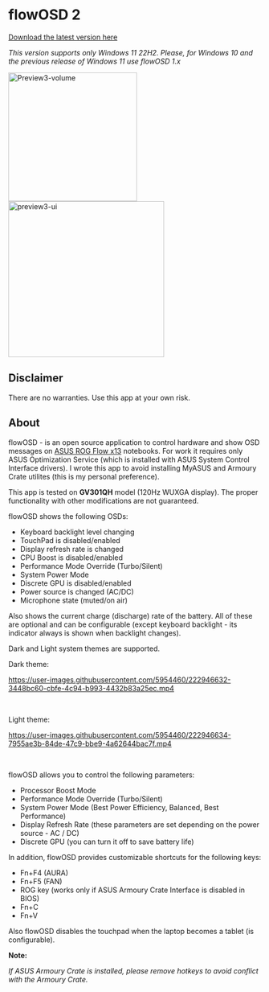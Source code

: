 # flowOSD 2

[Download the latest version here](https://github.com/albertakhmetov/flowOSD/releases/download/v2.1.1/flowOSD-2.1.1.exe)

*This version supports only Windows 11 22H2. Please, for Windows 10 and the previous release of Windows 11 use flowOSD 1.x*

<img width="256" alt="Preview3-volume" src="https://user-images.githubusercontent.com/5954460/222946809-2a7b5abe-9834-4a63-9588-a8e04d135a05.png">

<img width="310" alt="preview3-ui" src="https://user-images.githubusercontent.com/5954460/222946644-e967cba8-99cc-40b8-b23b-8cf9e8ca950b.png">

## Disclaimer

There are no warranties. Use this app at your own risk.

## About

flowOSD - is an open source application to control hardware and show OSD messages on [ASUS ROG Flow x13](https://rog.asus.com/laptops/rog-flow/2021-rog-flow-x13-series/) notebooks. For work it requires only ASUS Optimization Service (which is installed with ASUS System Control Interface drivers). I wrote this app to avoid installing MyASUS and Armoury Crate utilites (this is my personal preference).

This app is tested on **GV301QH** model (120Hz WUXGA display). The proper functionality with other modifications are not guaranteed. 

flowOSD shows the following OSDs:

* Keyboard backlight level changing
* TouchPad is disabled/enabled
* Display refresh rate is changed
* CPU Boost is disabled/enabled
* Performance Mode Override (Turbo/Silent)
* System Power Mode
* Discrete GPU is disabled/enabled
* Power source is changed (AC/DC)
* Microphone state (muted/on air)

Also shows the current charge (discharge) rate of the battery. All of these are optional and can be configurable (except keyboard backlight - its indicator always is shown when backlight changes).

Dark and Light system themes are supported.

Dark theme:

https://user-images.githubusercontent.com/5954460/222946632-3448bc60-cbfe-4c94-b993-4432b83a25ec.mp4

<br/>

Light theme:

https://user-images.githubusercontent.com/5954460/222946634-7955ae3b-84de-47c9-bbe9-4a62644bac7f.mp4

<br/>

flowOSD allows you to control the following parameters:

* Processor Boost Mode
* Performance Mode Override (Turbo/Silent)
* System Power Mode (Best Power Efficiency, Balanced, Best Performance)
* Display Refresh Rate (these parameters are set depending on the power source - AC / DC)
* Discrete GPU (you can turn it off to save battery life)

In addition, flowOSD provides customizable shortcuts for the following keys:

* Fn+F4 (AURA)
* Fn+F5 (FAN)
* ROG key (works only if ASUS Armoury Crate Interface is disabled in BIOS)
* Fn+C
* Fn+V

Also flowOSD disables the touchpad when the laptop becomes a tablet (is configurable).

**Note:**

*If ASUS Armoury Crate is installed, please remove hotkeys to avoid conflict with the Armoury Crate.*
